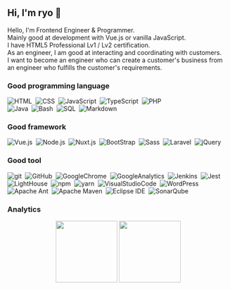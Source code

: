 ## Hi, I'm ryo 👋

Hello, I'm Frontend Engineer & Programmer. \
Mainly good at development with Vue.js or vanilla JavaScript. \
I have HTML5 Professional Lv1 / Lv2 certification. \
As an engineer, I am good at interacting and coordinating with customers. \
I want to become an engineer who can create a customer's business from an engineer who fulfills the customer's requirements.

### Good programming language

![HTML](https://img.shields.io/badge/-HTML-000?logo=HTML5)&nbsp;
![CSS](https://img.shields.io/badge/-CSS-000?logo=CSS3)&nbsp;
![JavaScript](https://img.shields.io/badge/-JavaScript-000?logo=javascript)&nbsp;
![TypeScript](https://img.shields.io/badge/-TypeScript-000?logo=typescript)&nbsp;
![PHP](https://img.shields.io/badge/-PHP-000?logo=php)\
![Java](https://img.shields.io/badge/-Java-000?logo=java)&nbsp;
![Bash](https://img.shields.io/badge/-Bash-000?logo=powershell)&nbsp;
![SQL](https://img.shields.io/badge/-SQL-000?logo=mysql)&nbsp;
![Markdown](https://img.shields.io/badge/-MarkDown-000?logo=markdown)&nbsp;

### Good framework

![Vue.js](https://img.shields.io/badge/-Vue.js-000?logo=vue.js)&nbsp;
![Node.js](https://img.shields.io/badge/-Node.js-000?logo=node.js)&nbsp;
![Nuxt.js](https://img.shields.io/badge/-Nuxt.js-000?logo=nuxt.js)&nbsp;
![BootStrap](https://img.shields.io/badge/-BootStrap-000?logo=bootstrap)&nbsp;
![Sass](https://img.shields.io/badge/-Sass-000?logo=sass)&nbsp;
![Laravel](https://img.shields.io/badge/-Laravel-000?logo=laravel)&nbsp;
![jQuery](https://img.shields.io/badge/-jQuery-000?logo=jquery)&nbsp;

### Good tool

![git](https://img.shields.io/badge/-git-000?logo=git)&nbsp;
![GitHub](https://img.shields.io/badge/-GitHub-000?logo=github)&nbsp;
![GoogleChrome](https://img.shields.io/badge/-GoogleChrome-000?logo=google-chrome)&nbsp;
![GoogleAnalytics](https://img.shields.io/badge/-GoogleAnalytics-000?logo=google-analytics)&nbsp;
![Jenkins](https://img.shields.io/badge/-Jenkins-000?logo=jenkins)&nbsp;
![Jest](https://img.shields.io/badge/-Jest-000?logo=jest)&nbsp;
![LightHouse](https://img.shields.io/badge/-LightHouse-000?logo=lighthouse)&nbsp;
![npm](https://img.shields.io/badge/-npm-000?logo=npm)&nbsp;
![yarn](https://img.shields.io/badge/-yarn-000?logo=yarn)&nbsp;
![VisualStudioCode](https://img.shields.io/badge/-VisualStudioCode-000?logo=visual-studio-code)&nbsp;
![WordPress](https://img.shields.io/badge/-WordPress-000?logo=wordpress)\
![Apache Ant](https://img.shields.io/badge/-ApacheAnt-000?logo=apache-ant)&nbsp;
![Apache Maven](https://img.shields.io/badge/-ApacheMaven-000?logo=apache-maven)&nbsp;
![Eclipse IDE](https://img.shields.io/badge/-Eclipse-000?logo=eclipse)&nbsp;
![SonarQube](https://img.shields.io/badge/-SonarQube-000?logo=sonarqube)&nbsp;


### Analytics

<p align="center">
  <img height="140px" src="https://github-readme-stats.vercel.app/api?username=ryoAccount&theme=react&include_all_commits=true&count_private=true&show_icons=true"/>
  <img height="140px" src="https://github-readme-stats-eight-theta.vercel.app/api/top-langs/?username=ryoAccount&layout=compact&theme=react"/>
</p>




<!--
**ryoAccount/ryoAccount** is a ✨ _special_ ✨ repository because its `README.md` (this file) appears on your GitHub profile.

Here are some ideas to get you started:

- 🔭 I’m currently working on ...
- 🌱 I’m currently learning ...
- 👯 I’m looking to collaborate on ...
- 🤔 I’m looking for help with ...
- 💬 Ask me about ...
- 📫 How to reach me: ...
- 😄 Pronouns: ...
- ⚡ Fun fact: ...
-->
